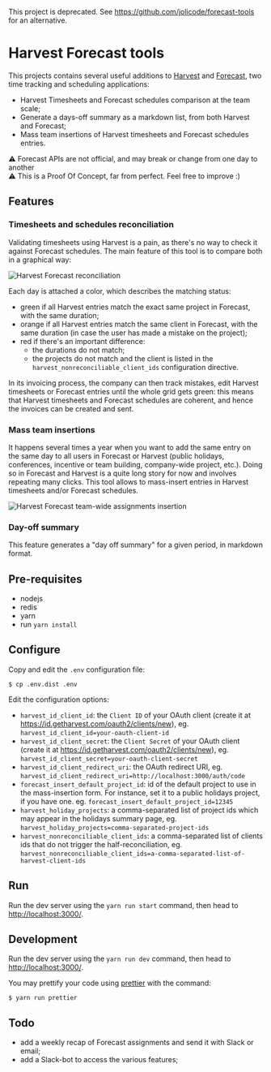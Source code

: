 This project is deprecated. See https://github.com/jolicode/forecast-tools for an alternative.

# Harvest Forecast tools

This projects contains several useful additions to [Harvest](https://www.getharvest.com/) and [Forecast](https://www.getharvest.com/forecast), two time tracking and scheduling applications:

 * Harvest Timesheets and Forecast schedules comparison at the team scale;
 * Generate a days-off summary as a markdown list, from both Harvest and Forecast;
 * Mass team insertions of Harvest timesheets and Forecast schedules entries.

⚠️ Forecast APIs are not official, and may break or change from one day to another<br />
⚠️ This is a Proof Of Concept, far from perfect. Feel free to improve :)

## Features

### Timesheets and schedules reconciliation

Validating timesheets using Harvest is a pain, as there's no way to check it against Forecast schedules. The main feature of this tool is to compare both in a graphical way:

![Harvest Forecast reconciliation](./doc/harvest-forecast-reconciliation.png)

Each day is attached a color, which describes the matching status:

 * green if all Harvest entries match the exact same project in Forecast, with the same duration;
 * orange if all Harvest entries match the same client in Forecast, with the same duration (in case the user has made a mistake on the project);
 * red if there's an important difference:
   * the durations do not match;
   * the projects do not match and the client is listed in the `harvest_nonreconciliable_client_ids` configuration directive.

In its invoicing process, the company can then track mistakes, edit Harvest timesheets or Forecast entries until the whole grid gets green: this means that Harvest timesheets and Forecast schedules are coherent, and hence the invoices can be created and sent.

### Mass team insertions

It happens several times a year when you want to add the same entry on the same day to all users in Forecast or Harvest (public holidays, conferences, incentive or team building, company-wide project, etc.). Doing so in Forecast and Harvest is a quite long story for now and involves repeating many clicks. This tool allows to mass-insert entries in Harvest timesheets and/or Forecast schedules.

![Harvest Forecast team-wide assignments insertion](./doc/mass-insertion.png)

### Day-off summary

This feature generates a "day off summary" for a given period, in markdown format.

## Pre-requisites

 * nodejs
 * redis
 * yarn
 * run `yarn install`

## Configure

Copy and edit the `.env` configuration file:

```
$ cp .env.dist .env
```

Edit the configuration options:

 * `harvest_id_client_id`: the `Client ID` of your OAuth client (create it at https://id.getharvest.com/oauth2/clients/new), eg. `harvest_id_client_id=your-oauth-client-id`
 * `harvest_id_client_secret`: the `Client Secret` of your OAuth client (create it at https://id.getharvest.com/oauth2/clients/new), eg. `harvest_id_client_secret=your-oauth-client-secret`
 * `harvest_id_client_redirect_uri`: the OAuth redirect URI, eg. `harvest_id_client_redirect_uri=http://localhost:3000/auth/code`
 * `forecast_insert_default_project_id`: id of the default project to use in the mass-insertion form. For instance, set it to a public holidays project, if you have one. eg. `forecast_insert_default_project_id=12345`
 * `harvest_holiday_projects`: a comma-separated list of project ids which may appear in the holidays summary page, eg. `harvest_holiday_projects=comma-separated-project-ids`
 * `harvest_nonreconciliable_client_ids`: a comma-separated list of clients ids that do not trigger the half-reconciliation, eg. `harvest_nonreconciliable_client_ids=a-comma-separated-list-of-harvest-client-ids`

## Run

Run the dev server using the `yarn run start` command, then head to [http://localhost:3000/](http://localhost:3000/).

## Development

Run the dev server using the `yarn run dev` command, then head to [http://localhost:3000/](http://localhost:3000/).

You may prettify your code using [prettier](https://prettier.io/) with the command:

```
$ yarn run prettier
```

## Todo

 * add a weekly recap of Forecast assignments and send it with Slack or email;
 * add a Slack-bot to access the various features;

